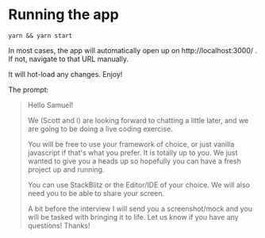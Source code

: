 # Running the app

```
yarn && yarn start
```

In most cases, the app will automatically open up on http://localhost:3000/ . If not, navigate to that URL manually.

It will hot-load any changes. Enjoy!

The prompt:
> Hello Samuel!
>
> We (Scott and I) are looking forward to chatting a little later, and we are going to be doing a live coding exercise. 
> 
> You will be free to use your framework of choice, or just vanilla javascript if that's what you prefer. It is totally up to you. We just wanted to give you a heads up so hopefully you can have a fresh project up and running. 
> 
> You can use StackBlitz or the Editor/IDE of your choice.  We will also need you to be able to share your screen. 
> 
> A bit before the interview I will send you a screenshot/mock and you will be tasked with bringing it to life.  Let us know if you have any questions!  Thanks!